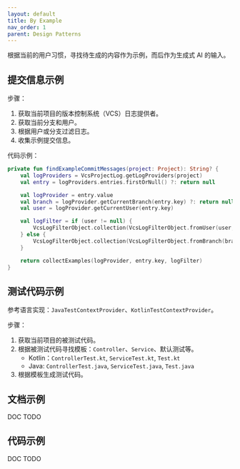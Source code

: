```yaml
---
layout: default
title: By Example
nav_order: 1
parent: Design Patterns
---
```


根据当前的用户习惯，寻找待生成的内容作为示例，而后作为生成式 AI 的输入。

## 提交信息示例

步骤：

1. 获取当前项目的版本控制系统（VCS）日志提供者。
2. 获取当前分支和用户。
3. 根据用户或分支过滤日志。
4. 收集示例提交信息。

代码示例：

```kotlin
private fun findExampleCommitMessages(project: Project): String? {
    val logProviders = VcsProjectLog.getLogProviders(project)
    val entry = logProviders.entries.firstOrNull() ?: return null

    val logProvider = entry.value
    val branch = logProvider.getCurrentBranch(entry.key) ?: return null
    val user = logProvider.getCurrentUser(entry.key)

    val logFilter = if (user != null) {
        VcsLogFilterObject.collection(VcsLogFilterObject.fromUser(user, setOf()))
    } else {
        VcsLogFilterObject.collection(VcsLogFilterObject.fromBranch(branch))
    }

    return collectExamples(logProvider, entry.key, logFilter)
}
```

## 测试代码示例

参考语言实现：`JavaTestContextProvider`、`KotlinTestContextProvider`。

步骤：

1. 获取当前项目的被测试代码。
2. 根据被测试代码寻找模板：`Controller`、`Service`、默认测试等。
    - Kotlin：`ControllerTest.kt`, `ServiceTest.kt`, `Test.kt`
    - Java: `ControllerTest.java`, `ServiceTest.java`, `Test.java`
3. 根据模板生成测试代码。



## 文档示例

DOC TODO

## 代码示例

DOC TODO
